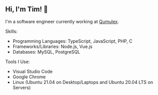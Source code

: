 Hi, I'm Tim! 🙂
--------------
I'm a software engineer currently working at [Qumulex](https://www.qumulex.com/).

Skills:
* Programming Languages: TypeScript, JavaScript, PHP, C
* Frameworks/Libraries: Node.js, Vue.js
* Databases: MySQL, PostgreSQL

Tools I Use:
* Visual Studio Code
* Google Chrome
* Linux (Ubuntu 21.04 on Desktop/Laptops and Ubuntu 20.04 LTS on Servers)
